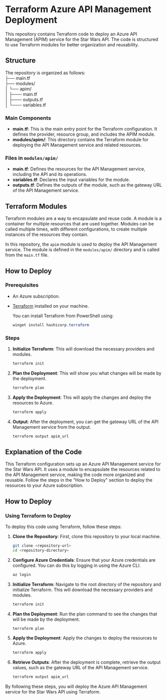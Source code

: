 # Terraform Azure API Management Deployment

This repository contains Terraform code to deploy an Azure API Management (APIM) service for the Star Wars API. The code is structured to use Terraform modules for better organization and reusability.

## Structure

The repository is organized as follows:  
├── main.tf  
├── modules/  
│ └── apim/  
│ ├─── main.tf  
│ ├─── outputs.tf   
│ └─── variables.tf   


### Main Components

- **main.tf**: This is the main entry point for the Terraform configuration. It defines the provider, resource group, and includes the APIM module.
- **modules/apim/**: This directory contains the Terraform module for deploying the API Management service and related resources.

### Files in `modules/apim/`

- **main.tf**: Defines the resources for the API Management service, including the API and its operations.
- **variables.tf**: Declares the input variables for the module.
- **outputs.tf**: Defines the outputs of the module, such as the gateway URL of the API Management service.

## Terraform Modules

Terraform modules are a way to encapsulate and reuse code. A module is a container for multiple resources that are used together. Modules can be called multiple times, with different configurations, to create multiple instances of the resources they contain.

In this repository, the `apim` module is used to deploy the API Management service. The module is defined in the `modules/apim/` directory and is called from the `main.tf` file.

## How to Deploy

### Prerequisites

- An Azure subscription.
- [Terraform](https://www.terraform.io/downloads.html) installed on your machine.  
  
  You can install Terraform from PowerShell using:
  ```powershell
  winget install hashicorp.terraform
  ```


### Steps

1. **Initialize Terraform**: This will download the necessary providers and modules.
    ```sh
    terraform init
    ```

2. **Plan the Deployment**: This will show you what changes will be made by the deployment.
    ```sh
    terraform plan
    ```

3. **Apply the Deployment**: This will apply the changes and deploy the resources to Azure.
    ```sh
    terraform apply
    ```

4. **Output**: After the deployment, you can get the gateway URL of the API Management service from the output.
    ```sh
    terraform output apim_url
    ```

## Explanation of the Code

This Terraform configuration sets up an Azure API Management service for the Star Wars API. It uses a module to encapsulate the resources related to the API Management service, making the code more organized and reusable. Follow the steps in the "How to Deploy" section to deploy the resources to your Azure subscription.

## How to Deploy
### Using Terraform to Deploy

To deploy this code using Terraform, follow these steps:

1. **Clone the Repository**: First, clone this repository to your local machine.
    ```sh
    git clone <repository-url>
    cd <repository-directory>
    ```

2. **Configure Azure Credentials**: Ensure that your Azure credentials are configured. You can do this by logging in using the Azure CLI.
    ```sh
    az login
    ```

3. **Initialize Terraform**: Navigate to the root directory of the repository and initialize Terraform. This will download the necessary providers and modules.
    ```sh
    terraform init
    ```

4. **Plan the Deployment**: Run the plan command to see the changes that will be made by the deployment.
    ```sh
    terraform plan
    ```

5. **Apply the Deployment**: Apply the changes to deploy the resources to Azure.
    ```sh
    terraform apply
    ```

6. **Retrieve Outputs**: After the deployment is complete, retrieve the output values, such as the gateway URL of the API Management service.
    ```sh
    terraform output apim_url
    ```

By following these steps, you will deploy the Azure API Management service for the Star Wars API using Terraform.